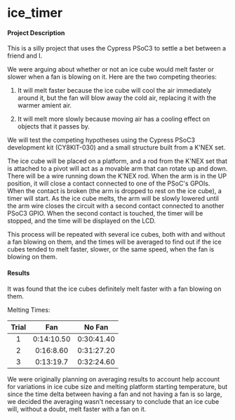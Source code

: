 # ice_timer

#### Project Description

This is a silly project that uses the Cypress PSoC3 to settle a bet between a friend and I.

We were arguing about whether or not an ice cube would melt faster or slower when a fan is blowing
on it. Here are the two competing theories:

1. It will melt faster because the ice cube will cool the air immediately around it, but the fan
will blow away the cold air, replacing it with the warmer amient air.

2. It will melt more slowly because moving air has a cooling effect on objects that it passes by.

We will test the competing hypotheses using the Cypress PSoC3 development kit (CY8KIT-030) and a
small structure built from a K'NEX set. 

The ice cube will be placed on a platform, and a rod from the K'NEX set that is attached to a pivot
will act as a movable arm that can rotate up and down. There will be a wire running down
the K'NEX rod. When the arm is in the UP position, it will close a contact connected to
one of the PSoC's GPOIs. When the contact is broken (the arm is dropped to rest on the ice cube), a
timer will start. As the ice cube melts, the arm will be slowly lowered until the arm wire closes
the circuit with a second contact connected to another PSoC3 GPIO. When the second contact is
touched, the timer will be stopped, and the time will be displayed on the LCD.

This process will be repeated with several ice cubes, both with and without a fan blowing on them,
and the times will be averaged to find out if the ice cubes tended to melt faster, slower, or the
same speed, when the fan is blowing on them.

#### Results

It was found that the ice cubes definitely melt faster with a fan blowing on them.

Melting Times:

| Trial |     Fan    |   No Fan   |
| :---: | :--------: | :--------: |
|   1   | 0:14:10.50 | 0:30:41.40 |
|   2   | 0:16:8.60  | 0:31:27.20 |
|   3   | 0:13:19.7  | 0:32:24.60 |

We were originally planning on averaging results to account help account for variations in ice cube
size and melting platform starting temperature, but since the time delta between having a fan and
not having a fan is so large, we decided the averaging wasn't necessary to conclude that an ice cube
will, without a doubt, melt faster with a fan on it.
